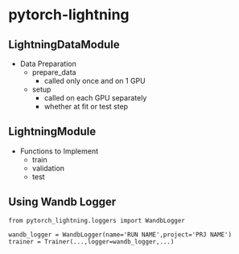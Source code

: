 # pytorch-lightning

## LightningDataModule
* Data Preparation
    * prepare_data
        * called only once and on 1 GPU
    * setup
        * called on each GPU separately 
        * whether at fit or test step


## LightningModule
* Functions to Implement
    * train
    * validation
    * test

## Using Wandb Logger
```
from pytorch_lightning.loggers import WandbLogger

wandb_logger = WandbLogger(name='RUN NAME',project='PRJ NAME')
trainer = Trainer(...,logger=wandb_logger,...)
```